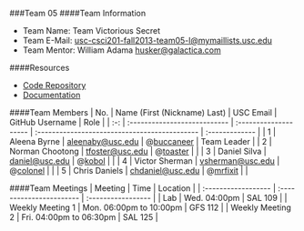 ###Team 05
####Team Information

  + Team Name: Team Victorious Secret
  + Team E-Mail: usc-csci201-fall2013-team05-l@mymaillists.usc.edu
  + Team Mentor: William Adama <husker@galactica.com>

####Resources

  + [Code Repository](https://github.com/usc-csci201-fall2013/team05)
  + [Documentation](https://github.com/usc-csci201-fall2013/team05/wiki)

####Team Members
| No. | Name (First (Nickname) Last) |       USC Email       |                GitHub Username                |      Role      |
| :-: | :--------------------------- | :-------------------- | :-------------------------------------------- | :------------- |
|  1  | Aleena Byrne           | aleenaby@usc.edu      | @[buccaneer](https://github.com/aleenabyrne)  |  Team Leader   |
|  2  | Norman Chootong              | tfoster@usc.edu       | @[toaster](https://github.com/toaster)        |                |
|  3  | Daniel Silva                   | daniel@usc.edu         | @[kobol](https://github.com/[kobol)           |                |
|  4  | Victor Sherman                    | vsherman@usc.edu            | @[colonel](https://github.com/vicss103)        |   |
|  5  | Chris Daniels          | chdaniel@usc.edu        | @[mrfixit](https://github.com/mrfixit)        | |

####Team Meetings
|       Meeting       |           Time           |      Location      |
| :------------------ | :----------------------- | :----------------- |
| Lab                 | Wed. 04:00pm             | SAL 109            |
| Weekly Meeting 1    | Mon. 06:00pm to 10:00pm  | GFS 112            |
| Weekly Meeting 2    | Fri. 04:00pm to 06:30pm  | SAL 125            |